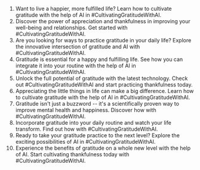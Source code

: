 1. Want to live a happier, more fulfilled life? Learn how to cultivate gratitude with the help of AI in #CultivatingGratitudeWithAI.
2. Discover the power of appreciation and thankfulness in improving your well-being and relationships. Get started with #CultivatingGratitudeWithAI.
3. Are you looking for ways to practice gratitude in your daily life? Explore the innovative intersection of gratitude and AI with #CultivatingGratitudeWithAI.
4. Gratitude is essential for a happy and fulfilling life. See how you can integrate it into your routine with the help of AI in #CultivatingGratitudeWithAI.
5. Unlock the full potential of gratitude with the latest technology. Check out #CultivatingGratitudeWithAI and start practicing thankfulness today.
6. Appreciating the little things in life can make a big difference. Learn how to cultivate gratitude with the help of AI in #CultivatingGratitudeWithAI.
7. Gratitude isn't just a buzzword -- it's a scientifically proven way to improve mental health and happiness. Discover how with #CultivatingGratitudeWithAI.
8. Incorporate gratitude into your daily routine and watch your life transform. Find out how with #CultivatingGratitudeWithAI.
9. Ready to take your gratitude practice to the next level? Explore the exciting possibilities of AI in #CultivatingGratitudeWithAI.
10. Experience the benefits of gratitude on a whole new level with the help of AI. Start cultivating thankfulness today with #CultivatingGratitudeWithAI.
